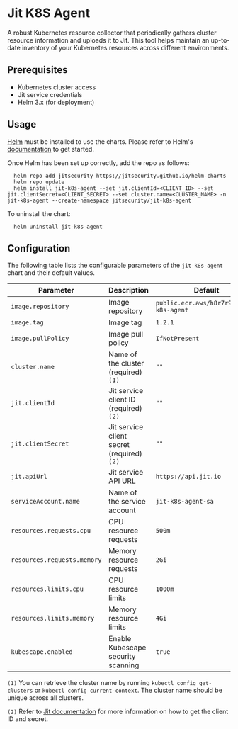 # Jit K8S Agent

A robust Kubernetes resource collector that periodically gathers cluster resource information and uploads it to Jit. This tool helps maintain an up-to-date inventory of your Kubernetes resources across different environments.


## Prerequisites

* Kubernetes cluster access
* Jit service credentials
* Helm 3.x (for deployment)

## Usage

[Helm](https://helm.sh) must be installed to use the charts.  Please refer to
Helm's [documentation](https://helm.sh/docs) to get started.

Once Helm has been set up correctly, add the repo as follows:
```
  helm repo add jitsecurity https://jitsecurity.github.io/helm-charts
  helm repo update
  helm install jit-k8s-agent --set jit.clientId=<CLIENT_ID> --set jit.clientSecret=<CLIENT_SECRET> --set cluster.name=<CLUSTER_NAME> -n jit-k8s-agent --create-namespace jitsecurity/jit-k8s-agent
```

To uninstall the chart:
```
  helm uninstall jit-k8s-agent
```

## Configuration

The following table lists the configurable parameters of the `jit-k8s-agent` chart and their default values.

| Parameter                   | Description                                | Default                                 |
| --------------------------- | ------------------------------------------ | --------------------------------------- |
| `image.repository`          | Image repository                           | `public.ecr.aws/h8r7r9n6/jit-k8s-agent` |
| `image.tag`                 | Image tag                                  | `1.2.1`                                 |
| `image.pullPolicy`          | Image pull policy                          | `IfNotPresent`                          |
| `cluster.name`              | Name of the cluster (required) `(1)`       | `""`                                    |
| `jit.clientId`              | Jit service client ID (required) `(2)`     | `""`                                    |
| `jit.clientSecret`          | Jit service client secret (required) `(2)` | `""`                                    |
| `jit.apiUrl`                | Jit service API URL                        | `https://api.jit.io`                    |
| `serviceAccount.name`       | Name of the service account                | `jit-k8s-agent-sa`                      |
| `resources.requests.cpu`    | CPU resource requests                      | `500m`                                  |
| `resources.requests.memory` | Memory resource requests                   | `2Gi`                                   |
| `resources.limits.cpu`      | CPU resource limits                        | `1000m`                                 |
| `resources.limits.memory`   | Memory resource limits                     | `4Gi`                                   |
| `kubescape.enabled`         | Enable Kubescape security scanning         | `true`                                  |

`(1)` You can retrieve the cluster name by running `kubectl config get-clusters` or `kubectl config current-context`. The cluster name should be unique across all clusters.

`(2)` Refer to [Jit documentation](https://docs.jit.io/docs/managing-users#generating-api-tokens) for more information on how to get the client ID and secret.
